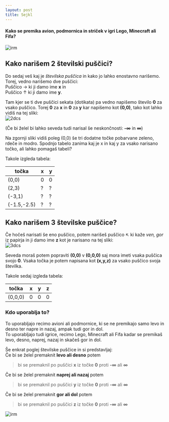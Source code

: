 ```yaml
---
layout: post
title: Sejkl
---
```


#### Kako se premika avion, podmornica in striček v igri Lego, Minecraft ali Fifa?
![irm](https://i.ytimg.com/vi/el1HJcZp8bU/maxresdefault.jpg)

## Kako narišem 2 številski puščici?

Do sedaj veš kaj je *številska puščica* in kako jo lahko enostavno narišemo. Torej, vedno narišemo dve puščici: <br/>
Puščico → ki ji damo ime **x** in<br/>
Puščico ↑ ki ji damo ime **y**. <br/>

Tam kjer se ti dve puščici sekata (dotikata) pa vedno napišemo število **0** za vsako puščico. Torej **0** za **x** in **0** za **y** kar napišemo kot **(0,0)**, tako kot lahko vidiš na tej sliki: <br/>
![2dcs](https://upload.wikimedia.org/wikipedia/commons/thumb/0/0e/Cartesian-coordinate-system.svg/354px-Cartesian-coordinate-system.svg.png)

(Če bi želel bi lahko seveda tudi narisal še neskončnosti: **-∞** in **∞**) <br/>

Na zgornji sliki vidiš poleg (0,0) še tri dodatne točke pobarvane zeleno, rdeče in modro. Spodnjo tabelo zanima kaj je x in kaj y za vsako narisano točko, ali lahko pomagaš tabeli?

Takole izgleda tabela:

točka | x | y
--- | --- | ---
(0,0) | 0 | 0
(2,3) | ? | ?
(-3,1) | ? | ?
(-1.5,-2.5) | ? | ?



## Kako narišem 3 številske puščice?

Če hočeš narisati še eno puščico, potem narišeš puščico ↖ ki kaže *ven, gor* iz papirja in ji damo ime **z** kot je narisano na tej sliki: <br/>
![3dcs](https://upload.wikimedia.org/wikipedia/commons/thumb/6/69/Coord_system_CA_0.svg/620px-Coord_system_CA_0.svg.png)

Seveda moraš potem popraviti **(0,0)** v **(0,0,0)** saj mora imeti vsaka puščica svojo **0**. Vsaka točka je potem napisana kot **(x,y,z)** za vsako puščico svoja številka. 

Takole sedaj izgleda tabela:

točka | x | y | z
--- | --- | --- | ---
(0,0,0) | 0 | 0 | 0

### Kdo uporablja to?
To uporabljajo recimo avioni ali podmornice, ki se ne premikajo samo levo in desno ter napre in nazaj, ampak tudi gor in dol. <br/>
To uporabljajo tudi igrice, recimo Lego, Minecraft ali Fifa kadar se premikaš levo, desno, naprej, nazaj in skačeš gor in dol. <br/>

Še enkrat poglej številske puščice in si predstavljaj: <br/>
Če bi se želel premaknit **levo ali desno** potem <br/> 
> bi se premaknil po puščici **x** iz točke **0** proti **-∞** ali **∞**

Če bi se želel premaknit **naprej ali nazaj** potem <br/> 
> bi se premaknil po puščici **y** iz točke **0** proti **-∞** ali **∞**

Če bi se želel premaknit **gor ali dol** potem <br/> 
> bi se premaknil po puščici **z** iz točke **0** proti **-∞** ali **∞**

![irm](https://i.ytimg.com/vi/PlnHNK43mDQ/maxresdefault.jpg)
